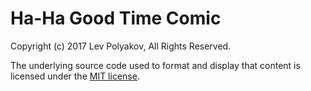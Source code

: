 Ha-Ha Good Time Comic
=====================

Copyright (c) 2017 Lev Polyakov, All Rights Reserved.

The underlying source code used to format and display that content is licensed 
under the [MIT license](https://opensource.org/licenses/mit-license.php).
